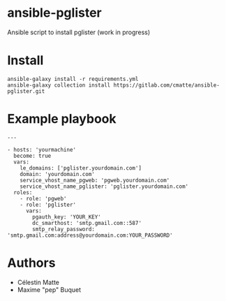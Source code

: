 # ansible-pglister

Ansible script to install pglister (work in progress)

# Install

```
ansible-galaxy install -r requirements.yml
ansible-galaxy collection install https://gitlab.com/cmatte/ansible-pglister.git
```

# Example playbook

```
---

- hosts: 'yourmachine'
  become: true
  vars:
    le_domains: ['pglister.yourdomain.com']
    domain: 'yourdomain.com'
    service_vhost_name_pgweb: 'pgweb.yourdomain.com'
    service_vhost_name_pglister: 'pglister.yourdomain.com'
  roles:
    - role: 'pgweb'
    - role: 'pglister'
      vars:
        pgauth_key: 'YOUR_KEY'
        dc_smarthost: 'smtp.gmail.com::587'
        smtp_relay_password: 'smtp.gmail.com:address@yourdomain.com:YOUR_PASSWORD'
```

# Authors

- Célestin Matte
- Maxime "pep" Buquet
